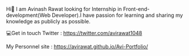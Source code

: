 Hi👋 I am Avinash Rawat looking for Internship in Front-end-development(Web Developer).I have passion for learning and sharing my knowledge as publicly as possible.

💻Get in touch
Twitter           : https://twitter.com/avirawat1048

My Personnel site : https://avirawat.github.io/Avi-Portfolio/
<!--
**avirawat/avirawat** is a ✨ _special_ ✨ repository because its `README.md` (this file) appears on your GitHub profile.

Here are some ideas to get you started:

- 🔭 I’m currently working on ...
- 🌱 I’m currently learning ...
- 👯 I’m looking to collaborate on ...
- 🤔 I’m looking for help with ...
- 💬 Ask me about ...
- 📫 How to reach me: ...
- 😄 Pronouns: ...
- ⚡ Fun fact: ...
-->
